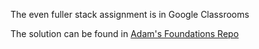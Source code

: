 The even fuller stack assignment is in Google Classrooms

The solution can be found in [Adam's Foundations Repo](https://github.com/DrAdamRoe/Foundations/tree/master/fullstack/restaraunts-fullstack)